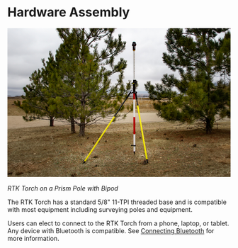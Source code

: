 # Hardware Assembly

![RTK Torch on a Prism Pole with Bipod](GPS-24672-Action-4.jpg)

*RTK Torch on a Prism Pole with Bipod*

The RTK Torch has a standard 5/8" 11-TPI threaded base and is compatible with most equipment including surveying poles and equipment.

Users can elect to connect to the RTK Torch from a phone, laptop, or tablet. Any device with Bluetooth is compatible. See [Connecting Bluetooth](https://docs.sparkfun.com/SparkFun_RTK_Everywhere_Firmware/connecting_bluetooth/) for more information.